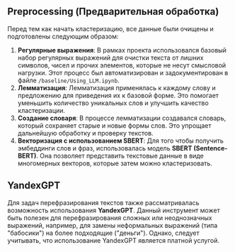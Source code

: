 ## Preprocessing (Предварительная обработка)

Перед тем как начать кластеризацию, все данные были очищены и подготовлены следующим образом:

1. **Регулярные выражения**: В рамках проекта использовался базовый набор регулярных выражений для очистки текста от лишних символов, чисел и прочих элементов, которые не несут смысловой нагрузки. Этот процесс был автоматизирован и задокументирован в файле `/baseline/Using_LLM.ipynb`.
2. **Лемматизация**: Лемматизация применялась к каждому слову и предложению для приведения их к базовой форме. Это помогает уменьшить количество уникальных слов и улучшить качество кластеризации.
3. **Создание словаря**: В процессе лемматизации создавался словарь, который сохраняет старые и новые формы слов. Это упрощает дальнейшую обработку и проверку текстов.
4. **Векторизация с использованием SBERT**: Для того чтобы получить эмбеддинги слов и фраз, использовалась модель **SBERT (Sentence-BERT)**. Она позволяет представить текстовые данные в виде многомерных векторов, которые затем можно кластеризовать.

## YandexGPT

Для задач перефразирования текстов также рассматривалась возможность использования **YandexGPT**. Данный инструмент может быть полезен для перефразирования сложных или неоднозначных выражений, например, для замены неформальных выражений (типа "бабосики") на более подходящие ("деньги"). Однако, следует учитывать, что использование YandexGPT является платной услугой.
